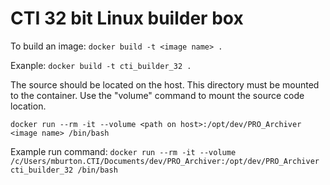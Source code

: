 # CTI 32 bit Linux builder box

To build an image: `docker build -t <image name> .`

Exanple:
`docker build -t cti_builder_32 .`

The source should be located on the host. This directory must be mounted to the container.
Use the "volume" command to mount the source code location.

`docker run --rm -it --volume <path on host>:/opt/dev/PRO_Archiver <image name> /bin/bash`

Example run command:
`docker run --rm -it --volume /c/Users/mburton.CTI/Documents/dev/PRO_Archiver:/opt/dev/PRO_Archiver cti_builder_32 /bin/bash`

